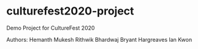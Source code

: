 # culturefest2020-project
Demo Project for CultureFest 2020

Authors:
Hemanth Mukesh
Rithwik Bhardwaj
Bryant Hargreaves
Ian Kwon 
